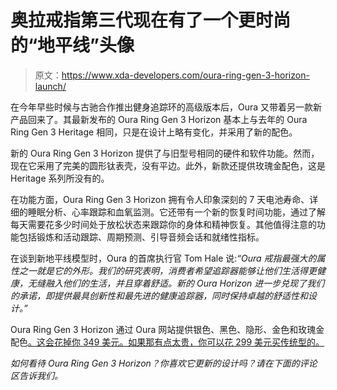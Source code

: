 # 奥拉戒指第三代现在有了一个更时尚的“地平线”头像

> 原文：<https://www.xda-developers.com/oura-ring-gen-3-horizon-launch/>

在今年早些时候与古驰合作推出健身追踪环的高级版本后，Oura 又带着另一款新产品回来了。其最新发布的 Oura Ring Gen 3 Horizon 基本上与去年的 Oura Ring Gen 3 Heritage 相同，只是在设计上略有变化，并采用了新的配色。

新的 Oura Ring Gen 3 Horizon 提供了与旧型号相同的硬件和软件功能。然而，现在它采用了完美的圆形钛表壳，没有平边。此外，新款还提供玫瑰金配色，这是 Heritage 系列所没有的。

在功能方面，Oura Ring Gen 3 Horizon 拥有令人印象深刻的 7 天电池寿命、详细的睡眠分析、心率跟踪和血氧监测。它还带有一个新的恢复时间功能，通过了解每天需要花多少时间处于放松状态来跟踪你的身体和精神恢复。其他值得注意的功能包括锻炼和活动跟踪、周期预测、引导音频会话和就绪性指标。

在谈到新地平线模型时，Oura 的首席执行官 Tom Hale 说:*“Oura 戒指最强大的属性之一就是它的外形。我们的研究表明，消费者希望追踪器能够让他们生活得更健康，无缝融入他们的生活，并且穿着舒适。新的 Oura Horizon 进一步兑现了我们的承诺，即提供最具创新性和最先进的健康追踪器，同时保持卓越的舒适性和设计。”*

Oura Ring Gen 3 Horizon 通过 Oura 网站提供银色、黑色、隐形、金色和玫瑰金配色[。这会花掉你 349 美元。如果那有点太贵，你可以花 299 美元买传统型的。](https://ouraring.com/product/horizon-silver)

*如何看待 Oura Ring Gen 3 Horizon？你喜欢它更新的设计吗？请在下面的评论区告诉我们。*